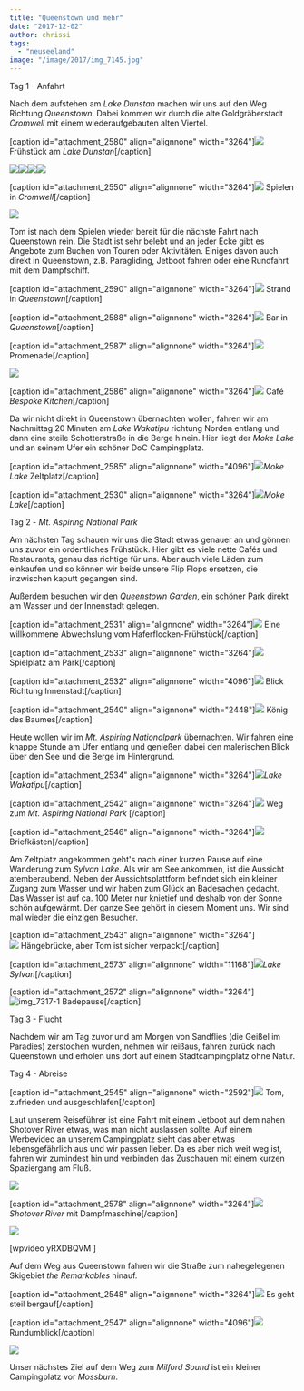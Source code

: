 ```yaml
---
title: "Queenstown und mehr"
date: "2017-12-02"
author: chrissi
tags: 
  - "neuseeland"
image: "/image/2017/img_7145.jpg"
---
```


Tag 1 - Anfahrt

Nach dem aufstehen am _Lake Dunstan_ machen wir uns auf den Weg Richtung _Queenstown_. Dabei kommen wir durch die alte Goldgräberstadt _Cromwell_ mit einem wiederaufgebauten alten Viertel.

\[caption id="attachment\_2580" align="alignnone" width="3264"\]![](/images/2017/img_7104.jpg) Frühstück am _Lake Dunstan_\[/caption\]

![](/images/2017/img_7116.jpg)![](/images/2017/img_7133.jpg)![](/images/2017/img_7134.jpg)![](/images/2017/img_7113.jpg)

\[caption id="attachment\_2550" align="alignnone" width="3264"\]![](/images/2017/img_7131.jpg) Spielen in _Cromwell_\[/caption\]

![](/images/2017/img_7108.jpg)

Tom ist nach dem Spielen wieder bereit für die nächste Fahrt nach Queenstown rein. Die Stadt ist sehr belebt und an jeder Ecke gibt es Angebote zum Buchen von Touren oder Aktivitäten. Einiges davon auch direkt in Queenstown, z.B. Paragliding, Jetboot fahren oder eine Rundfahrt mit dem Dampfschiff.

\[caption id="attachment\_2590" align="alignnone" width="3264"\]![](/images/2017/img_7146.jpg) Strand in _Queenstown_\[/caption\]

\[caption id="attachment\_2588" align="alignnone" width="3264"\]![](/images/2017/img_7144.jpg) Bar in _Queenstown_\[/caption\]

\[caption id="attachment\_2587" align="alignnone" width="3264"\]![](/images/2017/img_7145.jpg) Promenade\[/caption\]

![](/images/2017/img_7142.jpg)

\[caption id="attachment\_2586" align="alignnone" width="3264"\]![](/images/2017/img_7152.jpg) Café _Bespoke Kitchen_\[/caption\]

Da wir nicht direkt in Queenstown übernachten wollen, fahren wir am Nachmittag 20 Minuten am _Lake Wakatipu_ richtung Norden entlang und dann eine steile Schotterstraße in die Berge hinein. Hier liegt der _Moke Lake_ und an seinem Ufer ein schöner DoC Campingplatz.

\[caption id="attachment\_2585" align="alignnone" width="4096"\]![](/images/2017/img_7153.jpg)_Moke Lake_ Zeltplatz\[/caption\]

\[caption id="attachment\_2530" align="alignnone" width="3264"\]![](/images/2017/img_7165.jpg)_Moke Lake_\[/caption\]

Tag 2 - _Mt. Aspiring National Park_

Am nächsten Tag schauen wir uns die Stadt etwas genauer an und gönnen uns zuvor ein ordentliches Frühstück. Hier gibt es viele nette Cafés und Restaurants, genau das richtige für uns. Aber auch viele Läden zum einkaufen und so können wir beide unsere Flip Flops ersetzen, die inzwischen kaputt gegangen sind.

Außerdem besuchen wir den _Queenstown Garden_, ein schöner Park direkt am Wasser und der Innenstadt gelegen.

\[caption id="attachment\_2531" align="alignnone" width="3264"\]![](/images/2017/img_7167.jpg) Eine willkommene Abwechslung vom Haferflocken-Frühstück\[/caption\]

\[caption id="attachment\_2533" align="alignnone" width="3264"\]![](/images/2017/img_7177.jpg) Spielplatz am Park\[/caption\]

\[caption id="attachment\_2532" align="alignnone" width="4096"\]![](/images/2017/img_7186.jpg) Blick Richtung Innenstadt\[/caption\]

\[caption id="attachment\_2540" align="alignnone" width="2448"\]![](/images/2017/img_7192.jpg) König des Baumes\[/caption\]

Heute wollen wir im _Mt. Aspiring Nationalpark_ übernachten. Wir fahren eine knappe Stunde am Ufer entlang und genießen dabei den malerischen Blick über den See und die Berge im Hintergrund.

\[caption id="attachment\_2534" align="alignnone" width="3264"\]![](/images/2017/img_7214.jpg)_Lake Wakatipu_\[/caption\]

\[caption id="attachment\_2542" align="alignnone" width="3264"\]![](/images/2017/img_7252-1.jpg) Weg zum _Mt. Aspiring National Park_ \[/caption\]

\[caption id="attachment\_2546" align="alignnone" width="3264"\]![](/images/2017/img_7283-1.jpg) Briefkästen\[/caption\]

Am Zeltplatz angekommen geht's nach einer kurzen Pause auf eine Wanderung zum _Sylvan Lake_. Als wir am See ankommen, ist die Aussicht atemberaubend. Neben der Aussichtsplattform befindet sich ein kleiner Zugang zum Wasser und wir haben zum Glück an Badesachen gedacht. Das Wasser ist auf ca. 100 Meter nur knietief und deshalb von der Sonne schön aufgewärmt. Der ganze See gehört in diesem Moment uns. Wir sind mal wieder die einzigen Besucher.

\[caption id="attachment\_2543" align="alignnone" width="3264"\]  
![](/images/2017/img_7300-1.jpg) Hängebrücke, aber Tom ist sicher verpackt\[/caption\]

\[caption id="attachment\_2573" align="alignnone" width="11168"\]![](/images/2017/img_7311-2.jpg)_Lake Sylvan_\[/caption\]

\[caption id="attachment\_2572" align="alignnone" width="3264"\]![img_7317-1](/images/2017/img_7317-1.jpg) Badepause\[/caption\]

Tag 3 - Flucht

Nachdem wir am Tag zuvor und am Morgen von Sandflies (die Geißel im Paradies) zerstochen wurden, nehmen wir reißaus, fahren zurück nach Queenstown und erholen uns dort auf einem Stadtcampingplatz ohne Natur.

Tag 4 - Abreise

\[caption id="attachment\_2545" align="alignnone" width="2592"\]![](/images/2017/img_3306.jpg) Tom, zufrieden und ausgeschlafen\[/caption\]

Laut unserem Reiseführer ist eine Fahrt mit einem Jetboot auf dem nahen Shotover River etwas, was man nicht auslassen sollte. Auf einem Werbevideo an unserem Campingplatz sieht das aber etwas lebensgefährlich aus und wir passen lieber. Da es aber nich weit weg ist, fahren wir zumindest hin und verbinden das Zuschauen mit einem kurzen Spaziergang am Fluß.

![](/images/2017/img_7408.jpg)

\[caption id="attachment\_2578" align="alignnone" width="3264"\]![](/images/2017/img_7409.jpg)_Shotover River_ mit Dampfmaschine\[/caption\]

![](/images/2017/img_7405.jpg)

\[wpvideo yRXDBQVM \]

Auf dem Weg aus Queenstown fahren wir die Straße zum nahegelegenen Skigebiet _the Remarkables_ hinauf.

\[caption id="attachment\_2548" align="alignnone" width="3264"\]![](/images/2017/img_7423.jpg) Es geht steil bergauf\[/caption\]

\[caption id="attachment\_2547" align="alignnone" width="4096"\]![](/images/2017/img_7427.jpg) Rundumblick\[/caption\]

![](/images/2017/img_7412-1.jpg)

Unser nächstes Ziel auf dem Weg zum _Milford Sound_ ist ein kleiner Campingplatz vor _Mossburn_.
